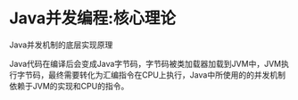 # Java并发编程:核心理论


Java并发机制的底层实现原理

<!--more-->

Java代码在编译后会变成Java字节码，字节码被类加载器加载到JVM中，JVM执行字节码，最终需要转化为汇编指令在CPU上执行，Java中所使用的的并发机制依赖于JVM的实现和CPU的指令。







